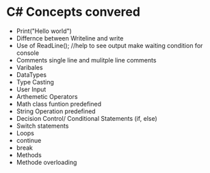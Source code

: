 # C# Concepts convered
* Print("Hello world")
* Differnce between Writeline and write 
* Use of ReadLine(); //help to see output make waiting condition for console
* Comments	single line and mulitple line comments
* Varibales
* DataTypes
* Type Casting
* User Input
* Arthemetic Operators
* Math class funtion predefined
* String Operation predefined
* Decision Control/ Conditional Statements (if, else)
* Switch statements
* Loops
* continue 
* break
* Methods
* Methode overloading
